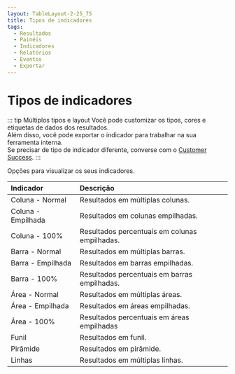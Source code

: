 ```yaml
---
layout: TableLayout-2-25_75
title: Tipos de indicadores
tags:
  - Resultados
  - Painéis
  - Indicadores
  - Relatórios
  - Eventos
  - Exportar
---
```

# Tipos de indicadores

::: tip Múltiplos tipos e layout
Você pode customizar os tipos, cores e etiquetas de dados dos resultados.<br>
Além disso, você pode exportar o indicador para trabalhar na sua ferramenta interna.<br>
Se precisar de tipo de indicador diferente, converse com o [Customer Success](mailto:cs@phishx.io).
:::

Opções para visualizar os seus indicadores.

| Indicador | Descrição |
| :--- | :--- |
| Coluna - Normal | Resultados em múltiplas colunas. |
| Coluna - Empilhada | Resultados em colunas empilhadas. |
| Coluna - 100% | Resultados percentuais em colunas empilhadas. |
| Barra - Normal | Resultados em múltiplas barras. |
| Barra - Empilhada | Resultados em barras empilhadas. |
| Barra - 100% | Resultados percentuais em barras empilhadas. |
| Área - Normal | Resultados em múltiplas áreas.  |
| Área - Empilhada | Resultados em áreas empilhadas. |
| Área - 100% | Resultados percentuais em áreas empilhadas |
| Funil | Resultados em funil. |
| Pirâmide | Resultados em pirâmide. |
| Linhas | Resultados em múltiplas linhas. |
